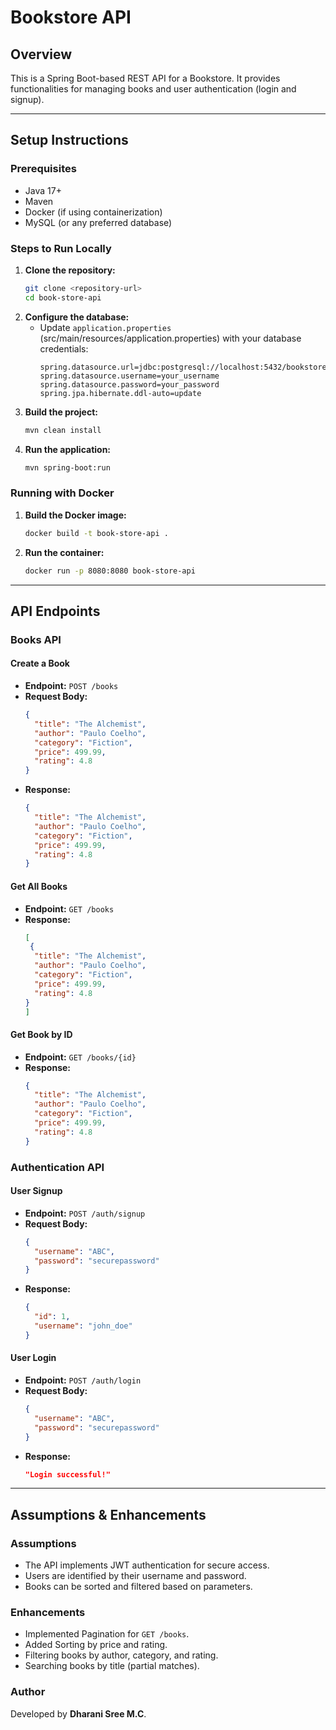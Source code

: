 # Bookstore API

## Overview
This is a Spring Boot-based REST API for a Bookstore. It provides functionalities for managing books and user authentication (login and signup).

---

## Setup Instructions

### Prerequisites
- Java 17+
- Maven
- Docker (if using containerization)
- MySQL (or any preferred database)

### Steps to Run Locally
1. **Clone the repository:**
   ```sh
   git clone <repository-url>
   cd book-store-api
   ```
2. **Configure the database:**
   - Update `application.properties` (src/main/resources/application.properties) with your database credentials:
     ```properties
     spring.datasource.url=jdbc:postgresql://localhost:5432/bookstore
     spring.datasource.username=your_username
     spring.datasource.password=your_password
     spring.jpa.hibernate.ddl-auto=update
     ```
3. **Build the project:**
   ```sh
   mvn clean install
   ```
4. **Run the application:**
   ```sh
   mvn spring-boot:run
   ```

### Running with Docker
1. **Build the Docker image:**
   ```sh
   docker build -t book-store-api .
   ```
2. **Run the container:**
   ```sh
   docker run -p 8080:8080 book-store-api
   ```

---

## API Endpoints

### Books API
#### Create a Book
- **Endpoint:** `POST /books`
- **Request Body:**
  ```json
  {
    "title": "The Alchemist",
    "author": "Paulo Coelho",
    "category": "Fiction",
    "price": 499.99,
    "rating": 4.8
  }
  ```
- **Response:**
  ```json
  {
    "title": "The Alchemist",
    "author": "Paulo Coelho",
    "category": "Fiction",
    "price": 499.99,
    "rating": 4.8
  }
  ```

#### Get All Books
- **Endpoint:** `GET /books`
- **Response:**
  ```json
  [
   {
    "title": "The Alchemist",
    "author": "Paulo Coelho",
    "category": "Fiction",
    "price": 499.99,
    "rating": 4.8
  }
  ]
  ```

#### Get Book by ID
- **Endpoint:** `GET /books/{id}`
- **Response:**
  ```json
  {
    "title": "The Alchemist",
    "author": "Paulo Coelho",
    "category": "Fiction",
    "price": 499.99,
    "rating": 4.8
  }
  ```

### Authentication API
#### User Signup
- **Endpoint:** `POST /auth/signup`
- **Request Body:**
  ```json
  {
    "username": "ABC",
    "password": "securepassword"
  }
  ```
- **Response:**
  ```json
  {
    "id": 1,
    "username": "john_doe"
  }
  ```

#### User Login
- **Endpoint:** `POST /auth/login`
- **Request Body:**
  ```json
  {
    "username": "ABC",
    "password": "securepassword"
  }
  ```
- **Response:**
  ```json
  "Login successful!"
  ```

---

## Assumptions & Enhancements
### Assumptions
- The API implements JWT authentication for secure access.
- Users are identified by their username and password.
- Books can be sorted and filtered based on parameters.

### Enhancements
- Implemented Pagination for `GET /books`.
- Added Sorting by price and rating.
- Filtering books by author, category, and rating.
- Searching books by title (partial matches).

### Author
Developed by **Dharani Sree M.C**.

